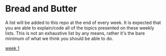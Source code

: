 # Bread and Butter

A list will be added to this repo at the end of every week.
It is expected that you are able to explain/code all of the topics presented on these weekly lists.
This is not an exhaustive list by any means, rather it's the bare minimum of what we think you should be able to do.


[week 1](./Week_01.md)